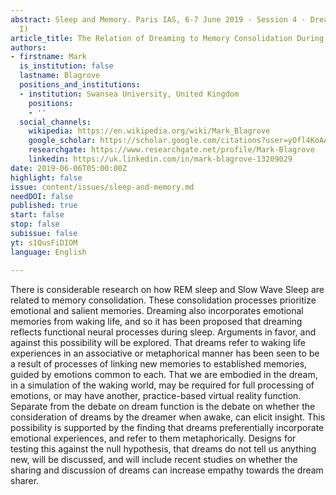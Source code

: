```yaml
---
abstract: Sleep and Memory. Paris IAS, 6-7 June 2019 - Session 4 - Dreaming (Part
  I)
article_title: The Relation of Dreaming to Memory Consolidation During Sleep
authors:
- firstname: Mark
  is_institution: false
  lastname: Blagrove
  positions_and_institutions:
  - institution: Swansea University, United Kingdom
    positions:
    - ''
  social_channels:
    wikipedia: https://en.wikipedia.org/wiki/Mark_Blagrove
    google_scholar: https://scholar.google.com/citations?user=yOfl4KoAAAAJ&hl=fr
    researchgate: https://www.researchgate.net/profile/Mark-Blagrove
    linkedin: https://uk.linkedin.com/in/mark-blagrove-13209029
date: 2019-06-06T05:00:00Z
highlight: false
issue: content/issues/sleep-and-memory.md
needDOI: false
published: true
start: false
stop: false
subissue: false
yt: s1QusFiDIOM
language: English

---
```

There is considerable research on how REM sleep and Slow Wave Sleep are related to memory consolidation. These consolidation processes prioritize emotional and salient memories. Dreaming also incorporates emotional  
memories from waking life, and so it has been proposed that dreaming reflects functional neural processes during sleep. Arguments in favor, and against this possibility will be explored. That dreams refer to waking life experiences in an associative or metaphorical manner has been seen to be a result of processes of linking new memories to established memories, guided by emotions common to each. That we are embodied in the dream, in a simulation of the waking world, may be required for full processing of emotions, or may have another, practice-based virtual reality function. Separate from the debate on dream function is the debate on whether the consideration of dreams by the dreamer when awake, can elicit insight. This possibility is supported by the finding that dreams preferentially incorporate emotional experiences, and refer to them metaphorically. Designs for testing this against the null hypothesis, that dreams do not tell us anything new, will be discussed, and will include recent studies on whether the sharing and discussion of dreams can increase empathy towards the dream sharer.

<Youtube yt="s1QusFiDIOM" caption="The Relation of Dreaming to Memory Consolidation During Sleep" start="false" stop="false"></Youtube>